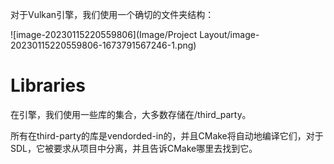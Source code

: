对于Vulkan引擎，我们使用一个确切的文件夹结构：

![image-20230115220559806](Image/Project Layout/image-20230115220559806-1673791567246-1.png)



# Libraries

在引擎，我们使用一些库的集合，大多数存储在/third_party。



所有在third-party的库是vendorded-in的，并且CMake将自动地编译它们，对于SDL，它被要求从项目中分离，并且告诉CMake哪里去找到它。



